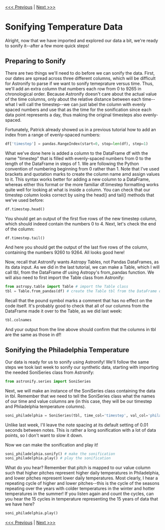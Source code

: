 [<<< Previous](import_data.md) | [Next >>>](scaling_sonifications.md)

# Sonifying Temperature Data

Alright, now that we have imported and explored our data a bit, we're ready to sonify it--after a few more quick steps!

## Preparing to Sonify

There are two things we'll need to do before we can sonify the data. First, our dates are spread across three different columns, which will be difficult for Astronify to parse if we want to sonify temeprature versus time. Thus, we'll add an extra column that numbers each row from 0 to 9265 in chronological order. Because Astronify doesn't care about the actual value of the time columns, only about the relative distance between each time--what I will call the timestep--we can just label the column with evenly spaced numbers and use that as the time for the sonification since each data point represents a day, thus making the original timesteps also evenly-spaced.

Fortunately, Patrick already showed us in a previous tutorial how to add an index from a range of evenly-spaced numbers:

~~~python
df['timestep'] = pandas.RangeIndex(start=0, stop=len(df), step=1)
~~~

What we've done here is added a column to the DataFrame df with the name "timestep" that is filled with evenly-spaced numbers from 0 to the length of the DataFrame in steps of 1. We are following the Python convention of numbering beginning from 0 rather than 1. Note that I've used brackets and quotation marks to create the column name amd assign values to it. This syntax works better for adding a new column to a DataFrame, whereas either this format or the more familiar df.timestep formatting works quite well for looking at what is inside a column. You can check that our timestep column looks correct by using the head() and tail() methods that we've used before:

~~~python
df.timestep.head()
~~~

You should get an output of the first five rows of the new timestep column, which should indeed contain the numbers 0 to 4. Next, let's check the end of the column:

~~~python
df.timestep.tail()
~~~

And here you should get the output of the last five rows of the column, containing the numbers 9260 to 9264. All looks good here!

Now, recall that Astronify wants Astropy Tables, not Pandas DataFrames, as its data input. As we did in the last tutorial, we can make a Table, which I will call tbl, from the DataFrame df using Astropy's from_pandas function. We will also need to first import the Table class from Astronify:

~~~python
from astropy.table import Table # import the Table class
tbl = Table.from_pandas(df) # create the Table tbl from the DataFrame df
~~~

Recall that the pound symbol marks a comment that has no effect on the code itself. It's probably good to check that all of our columns from the DataFrame made it over to the Table, as we did last week:

~~~python
tbl.colnames
~~~

And your output from the line above should confirm that the columns in tbl are the same as those in df!

## Sonifying the Philadelphia Temperature

Our data is ready for us to sonify using Astronify! We'll follow the same steps we took last week to sonify our synthetic data, starting with importing the needed SoniSeries class from Astronify:

~~~python
from astronify.series import SoniSeries
~~~

Next, we will make an instance of the SoniSeries class containing the data in tbl. Remember that we need to tell the SoniSeries class what the names of our time and value columns are (in this case, they will be our timestep and Philadelphia temperature columns).

~~~python
soni_philadelphia = SoniSeries(tbl, time_col='timestep', val_col='philadelphia_temp')
~~~

Unlike last week, I'll leave the note spacing at its default setting of 0.01 seconds between notes. This is rather a long sonification with a lot of data points, so I don't want to slow it down.

Now we can make the sonification and play it!

~~~python
soni_philadelphia.sonify() # make the sonification
soni_philadelphia.play() # play the sonification
~~~

What do you hear? Remember that pitch is mapped to our value column such that higher pitches represent higher daily temperatures in Philadelphia, and lower pitches represent lower daily temperatures. Most clearly, I hear a repeating cycle of higher and lower pitches--this is the cycle of the seasons repeating over the years with colder temperatures in the winter and hotter temperatures in the summer! If you listen again and count the cycles, can you hear the 15 cycles in temperature representing the 15 years of data that we have here?

~~~python
soni_philadelphia.play()
~~~

[<<< Previous](import_data.md) | [Next >>>](scaling_sonifications.md)

